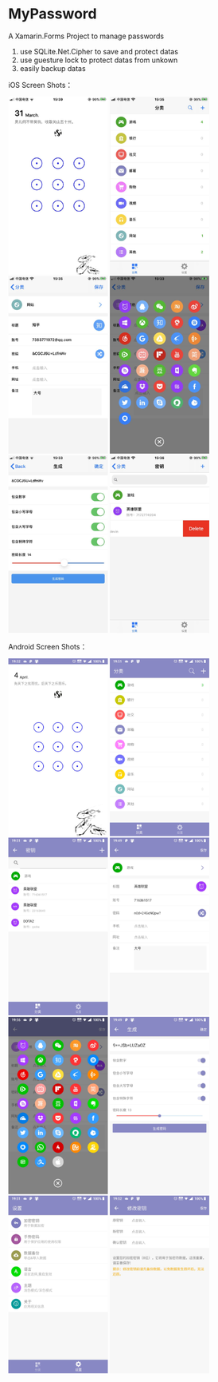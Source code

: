 # MyPassword

A Xamarin.Forms Project to manage passwords

1. use SQLite.Net.Cipher to save and protect datas
2. use guesture lock to protect datas from unkown
3. easily backup datas

iOS Screen Shots：

<div>

<img src="/Images/iOS1.jpg" width=200/>

<img src="/Images/iOS2.jpg" width=200/>

<img src="/Images/iOS3.jpg" width=200/>

<img src="/Images/iOS4.jpg" width=200/>

<img src="/Images/iOS5.jpg" width=200/>

<img src="/Images/iOS6.jpg" width=200/>

</div>



Android Screen Shots：

<div>

<img src="/Images/Android1.jpg" width=200/>

<img src="/Images/Android2.jpg" width=200/>

<img src="/Images/Android3.jpg" width=200/>

<img src="/Images/Android4.jpg" width=200/>

<img src="/Images/Android5.jpg" width=200/>

<img src="/Images/Android6.jpg" width=200/>

<img src="/Images/Android7.jpg" width=200/>

<img src="/Images/Android8.jpg" width=200/>

</div>